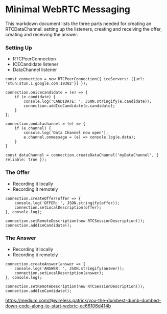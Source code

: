 # Minimal WebRTC Messaging 
This markdown document lists the three parts needed for creating an RTCDataChannel: setting up the listeners, creating and receiving the offer, creating and receiving the answer.

### Setting Up
 - RTCPeerConnection
 - ICECandidate listener
 - DataChannel listener
 
```
const connection = new RTCPeerConnection({ iceServers: [{url: 'stun:stun.1.google.com:19302'}] });

connection.onicecandidate = (e) => {
	if (e.candidate) {
		console.log('CANDIDATE: ', JSON.stringify(e.candidate));
		connection.addIceCandidate(e.candidate);
	}
};

connection.ondatachannel = (e) => {
	if (e.channel) {
		console.log('Data Channel now open');
		e.channel.onmessage = (e) => console.log(e.data);
	}
}

const dataChannel = connection.createDataChannel('myDataChannel', { reliable: true });
```

### The Offer
 - Recording it locally
 - Recording it remotely

```
connection.createOffer(offer => {
	console.log('OFFER: ', JSON.stringify(offer));
	connection.setLocalDescription(offer);
}, console.log);
```

```
connection.setRemoteDescription(new RTCSessionDescription());
connection.addIceCandidate();
```

### The Answer
 - Recording it locally
 - Recording it remotely
 
```
connection.createAnswer(answer => {
	console.log('ANSWER: ', JSON.stringify(answer));
	connection.setLocalDescription(answer);
}, console.log);
```
```
connection.setRemoteDescription(new RTCSessionDescription());
connection.addIceCandidate();
```
https://medium.com/@wireless.patrick/you-the-dumbest-dumb-dumbed-down-code-along-to-start-webrtc-ec66106d414b
